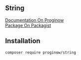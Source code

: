 ## String
[Documentation On Proginow](https://proginow.com/en/framework/string/)<br>
[Package On Packagist](https://packagist.org/packages/proginow/string/)
## Installation
```
composer require proginow/string
```